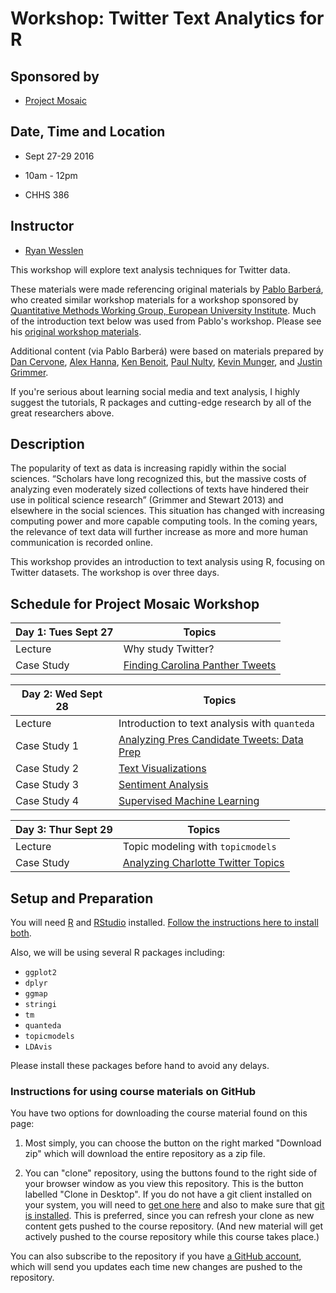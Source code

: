 
# Workshop: Twitter Text Analytics for R

## Sponsored by 
* [Project Mosaic](https://projectmosaic.uncc.edu/)

## Date, Time and Location

* Sept 27-29 2016 

* 10am - 12pm

* CHHS 386
 
## Instructor

* [Ryan Wesslen](http://wesslen.github.io)

This workshop will explore text analysis techniques for Twitter data. 

These materials were made referencing original materials by [Pablo Barber&aacute;](http://pablobarbera.com/), who created similar workshop materials for a workshop sponsored by [Quantitative Methods Working Group, European University Institute](https://sites.google.com/site/qmwgroup/). Much of the introduction text below was used from Pablo's workshop. Please see his [original workshop materials](https://github.com/pablobarbera/eui-text-workshop).

Additional content (via Pablo Barber&aacute;) were based on materials prepared by [Dan Cervone](http://dcervone.com/), [Alex Hanna](http://alex-hanna.com), [Ken Benoit](http://www.kenbenoit.net/), [Paul Nulty](https://github.com/pnulty), [Kevin Munger](https://github.com/kmunger), and [Justin Grimmer](http://www.justingrimmer.org/).

If you're serious about learning social media and text analysis, I highly suggest the tutorials, R packages and cutting-edge research by all of the great researchers above.

## Description

The popularity of text as data is increasing rapidly within the social sciences. “Scholars have long recognized this, but the massive costs of analyzing even moderately sized collections of texts have hindered their use in political science research” (Grimmer and Stewart 2013) and elsewhere in the social sciences. This situation has changed with increasing computing power and more capable computing tools. In the coming years, the relevance of text data will further increase as more and more human communication is recorded online. 

This workshop provides an introduction to text analysis using R, focusing on Twitter datasets. The workshop is over three days.

## Schedule for Project Mosaic Workshop

| Day 1: Tues Sept 27 | Topics                                                  |
| ------------------- | ------------------------------------------------------- |
| Lecture             | Why study Twitter?                                      |
| Case Study          | [Finding Carolina Panther Tweets](https://cdn.rawgit.com/wesslen/fall-2016-pm-twitter-text/44b3a896/Day1/exercise1.html)   |

| Day 2: Wed Sept 28  | Topics                                                  |
| ------------------- | ------------------------------------------------------- |
| Lecture             | Introduction to text analysis with `quanteda`           |
| Case Study 1        | [Analyzing Pres Candidate Tweets: Data Prep](https://github.com/wesslen/fall-2016-pm-twitter-text/blob/master/Day2/exercise2-dataprep.html) |
| Case Study 2        | [Text Visualizations](https://github.com/wesslen/fall-2016-pm-twitter-text/blob/master/Day2/exercise2-textvisual.html) |
| Case Study 3        | [Sentiment Analysis](https://github.com/wesslen/fall-2016-pm-twitter-text/blob/master/Day2/exercise2-sentiment.html) |
| Case Study 4        | [Supervised Machine Learning](https://github.com/wesslen/fall-2016-pm-twitter-text/blob/master/Day2/exercise2-supervised.html) |

| Day 3: Thur Sept 29 | Topics                                                  |
| ------------------- | ------------------------------------------------------- |
| Lecture             | Topic modeling with `topicmodels`                       |
| Case Study          | [Analyzing Charlotte Twitter Topics](https://github.com/wesslen/fall-2016-pm-twitter-text/blob/master/Day3/exercise3.html)|


## Setup and Preparation

You will need [R](https://cran.r-project.org/) and [RStudio](https://www.rstudio.com/) installed. [Follow the instructions here to install both](https://github.com/pablobarbera/eui-text-workshop/blob/master/installing_RStudio.pdf).

Also, we will be using several R packages including:

* `ggplot2`
* `dplyr`
* `ggmap`
* `stringi`
* `tm`
* `quanteda`
* `topicmodels`
* `LDAvis`

Please install these packages before hand to avoid any delays.

### Instructions for using course materials on GitHub ###

You have two options for downloading the course material found on this page:  

1.  Most simply, you can choose the button on the right marked "Download zip" which will download the entire repository as a zip file.

2.  You can "clone" repository, using the buttons found to the right side of your browser window as you view this repository.  This is the button labelled "Clone in Desktop".  If you do not have a git client installed on your system, you will need to [get one here](https://git-scm.com/download/gui) and also to make sure that [git is installed](https://git-scm.com/downloads).  This is preferred, since you can refresh your clone as new content gets pushed to the course repository.  (And new material will get actively pushed to the course repository while this course takes place.)

You can also subscribe to the repository if you have [a GitHub account](https://github.com), which will send you updates each time new changes are pushed to the repository.
